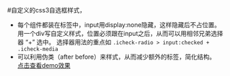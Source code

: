 #自定义的css3自选框样式，<br/>
* 每个组件都装在<label>标签中，input用display:none隐藏，这样隐藏后不占位置。 用一个div写自定义样式，位置必须跟在input之后，从而可以用相邻兄弟选择器 “+” 选中。
选择器用法的重点如  `.icheck-radio > input:checked + .icheck-media`
* 可以利用伪类（after before）来样式，从而减少额外的标签，简化结构。<br/>
[点击查看demo效果](https://lijinwen1994.github.io/ife_2017/自定义选框样式/)
